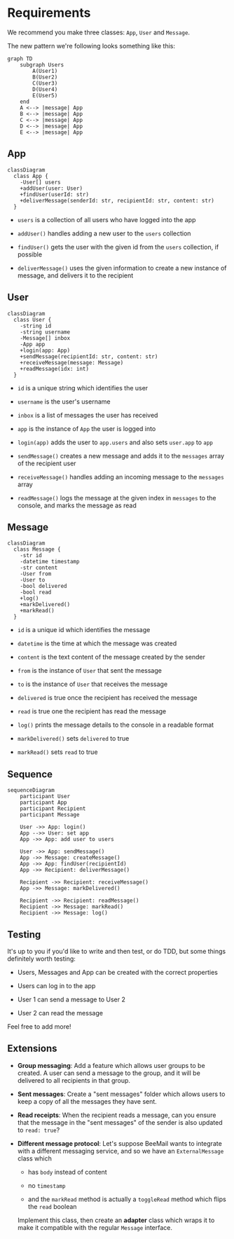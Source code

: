 # Requirements

We recommend you make three classes: `App`, `User` and `Message`.

The new pattern we're following looks something like this:

```mermaid
graph TD
    subgraph Users
        A(User1)
        B(User2)
        C(User3)
        D(User4)
        E(User5)
    end
    A <--> |message| App
    B <--> |message| App
    C <--> |message| App
    D <--> |message| App
    E <--> |message| App
```

## App

```mermaid
classDiagram
  class App {
    -User[] users
    +addUser(user: User)
    +findUser(userId: str)
    +deliverMessage(senderId: str, recipientId: str, content: str)
  }
```

- `users` is a collection of all users who have logged into the app

- `addUser()` handles adding a new user to the `users` collection

- `findUser()` gets the user with the given id from the `users` collection, if
  possible

- `deliverMessage()` uses the given information to create a new instance of
  message, and delivers it to the recipient

## User

```mermaid
classDiagram
  class User {
    -string id
    -string username
    -Message[] inbox
    -App app
    +login(app: App)
    +sendMessage(recipientId: str, content: str)
    +receiveMessage(message: Message)
    +readMessage(idx: int)
  }
```

- `id` is a unique string which identifies the user

- `username` is the user's username

- `inbox` is a list of messages the user has received

- `app` is the instance of `App` the user is logged into

- `login(app)` adds the user to `app.users` and also sets `user.app` to `app`

- `sendMessage()` creates a new message and adds it to the `messages` array of
  the recipient user

- `receiveMessage()` handles adding an incoming message to the `messages` array

- `readMessage()` logs the message at the given index in `messages` to the
  console, and marks the message as read

## Message

```mermaid
classDiagram
  class Message {
    -str id
    -datetime timestamp
    -str content
    -User from
    -User to
    -bool delivered
    -bool read
    +log()
    +markDelivered()
    +markRead()
  }
```

- `id` is a unique id which identifies the message

- `datetime` is the time at which the message was created

- `content` is the text content of the message created by the sender

- `from` is the instance of `User` that sent the message

- `to` is the instance of `User` that receives the message

- `delivered` is true once the recipient has received the message

- `read` is true one the recipient has read the message

- `log()` prints the message details to the console in a readable format

- `markDelivered()` sets `delivered` to true

- `markRead()` sets `read` to true

## Sequence

```mermaid
sequenceDiagram
    participant User
    participant App
    participant Recipient
    participant Message

    User ->> App: login()
    App -->> User: set app
    App ->> App: add user to users

    User ->> App: sendMessage()
    App ->> Message: createMessage()
    App ->> App: findUser(recipientId)
    App ->> Recipient: deliverMessage()

    Recipient ->> Recipient: receiveMessage()
    App ->> Message: markDelivered()

    Recipient ->> Recipient: readMessage()
    Recipient ->> Message: markRead()
    Recipient ->> Message: log()
```

## Testing

It's up to you if you'd like to write and then test, or do TDD, but some things
definitely worth testing:

- Users, Messages and App can be created with the correct properties

- Users can log in to the app

- User 1 can send a message to User 2

- User 2 can read the message

Feel free to add more!

## Extensions

- **Group messaging**: Add a feature which allows user groups to be created. A
  user can send a message to the group, and it will be delivered to all
  recipients in that group.

- **Sent messages**: Create a "sent messages" folder which allows users to keep
  a copy of all the messages they have sent.

- **Read receipts**: When the recipient reads a message, can you ensure that the
  message in the "sent messages" of the sender is also updated to `read: true`?

- **Different message protocol**: Let's suppose BeeMail wants to integrate with
  a different messaging service, and so we have an `ExternalMessage` class which

  - has `body` instead of content

  - no `timestamp`

  - and the `markRead` method is actually a `toggleRead` method which flips the
    `read` boolean

  Implement this class, then create an **adapter** class which wraps it to make
  it compatible with the regular `Message` interface.

